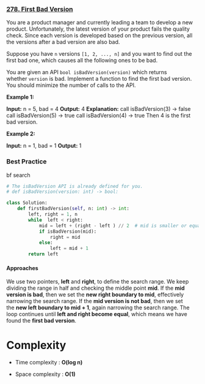 ### [278. First Bad Version](https://leetcode.com/problems/first-bad-version/)



You are a product manager and currently leading a team to develop a new product. Unfortunately, the latest version of your product fails the quality check. Since each version is developed based on the previous version, all the versions after a bad version are also bad.

Suppose you have `n` versions `[1, 2, ..., n]` and you want to find out the first bad one, which causes all the following ones to be bad.

You are given an API `bool isBadVersion(version)` which returns whether `version` is bad. Implement a function to find the first bad version. You should minimize the number of calls to the API.

**Example 1:**

**Input:** n = 5, bad = 4
**Output:** 4
**Explanation:**
call isBadVersion(3) -> false
call isBadVersion(5) -> true
call isBadVersion(4) -> true
Then 4 is the first bad version.

**Example 2:**

**Input:** n = 1, bad = 1
**Output:** 1

### Best Practice

bf search

```python
# The isBadVersion API is already defined for you.
# def isBadVersion(version: int) -> bool:

class Solution:
    def firstBadVersion(self, n: int) -> int:
        left, right = 1, n
        while  left < right:
            mid = left + (right - left ) // 2  # mid is smaller or equal
            if isBadVersion(mid):
                right = mid
            else:
                left = mid + 1
        return left
```

#### Approaches

We use two pointers, **left** and **right**, to define the search range. We keep dividing the range in half and checking the middle point **mid**. If the **mid version is bad**, then we set the **new right boundary to mid**, effectively narrowing the search range. If the **mid version is not bad**, then we set the **new left boundary to mid + 1**, again narrowing the search range. The loop continues until **left and right become equal**, which means we have found the **first bad version**.

# Complexity

- Time complexity : **O(log n)**

- Space complexity : **O(1)**
